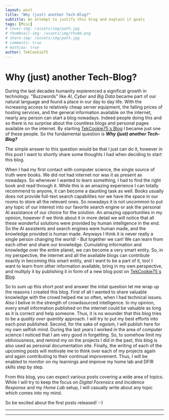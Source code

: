 ```yaml
---
layout: post
title: "Why (just) another Tech-Blog?"
subtitle: An attempt to justify this blog and explain it goals
tags: [Misc]
# cover-img: /assets/img/path.jpg
# thumbnail-img: /assets/img/thumb.png
# share-img: /assets/img/path.jpg
# comments: true
# mathjax: true
author: TekCookie75
---
```


# Why (just) another Tech-Blog?

During the last decades humanity expierenced a significat growth in technology. "Buzzwords" like *AI*, *Cyber* and *Big Data* became part of our natural language and found a place in our day to day life. With the increasing access to relatively cheap server equipment, the falling prices of hosting services, and the general information available on the internet, nearly any person can start a blog nowadays. Indeed people doing this and so there is no surprise about the countless blogs and personal pages available on the internet. By starting [TekCookie75`s Blog](https://blog.tekcookie75.net) I became just one of these people. So the fundamental question is ***Why (just) another Tech-Blog?*** 

The simple answer to this question would be that I just can do it, however in this post I want to shortly share some thoughts I had when deciding to start this blog.

When I had my first contact with computer science, the single source of truth were books. We did not had internet nor was it as present as nowadays. So whenever I wanted to learn something, I had to find the right book and read through it. While this is an amazing experience I can totally recommend to anyone, it can become a daunting task as well. Books usually does not provide full-text search capabilites nor we have the space in our rooms to store all the relevant ones. So nowadays it is not uncommon to put any topic of our interest into our favorite search engine or ask the personal AI assistance of our choice for the solution. An amazing opportunities in my opinion, however if we think about it in more detail we will notice that all these wonderful solutions were provided by human intelligence in the end. So the AI assistents and search engines were human made, and the knowledge provided is human made. Anyways I think it is never really a single person changing the world! - But together we can! We can learn from each other and share our knowledge. Cumulating information and knowledge over the entire planet, we can become a very smart entity. So, in my perspective, the internet and all the available blogs can contribute exactly in becoming this smart entity, and I want to be a part of it, too! I want to learn from other information available, bring in my own perspective, and mulitply it by publishing it in form of a new blog post on [TekCookie75`s Blog](https://blog.tekcookie75.net).

So to sum up this short post and answer the intial question let me wrap up the reasons I created this blog. First of all I wanted to share valuable knowledge with the crowd helped me so often, when I had technical issues. Also I belive in the strength of crowdsourced intelligence. In my opinion, every small information published on the internet could be valuable as long as it is correct and help someone. Thus, it is no wounder that this blog tries to be a *quality over quantity* approach. I will try to put my best efforts into each post published. Second, for the sake of egoism, I will publish here for my own selfish mind. During the last years I worked in the area of computer science I noticed that I am very good in forgetting. So, to somehow limit my obliviousness, and remind my on the projects I did in the past, this blog is also used as personal documentation site. Finally, the writing of each of the upcoming posts will motivate me to think over each of my projects again and again contributing to their continual improvement. Thus, I will be enabled to monitor on my learnings and improve my home lab and DFIR skills step by step.

From this blog, you can expect various posts covering a wide area of topics. While I will try to keep the focus on *Digital Forensics and Incidence Response* and my *Home Lab* setup, I will casually write about any topic which comes into my mind. 

So be excited about the first posts released! :-)

-----
-----
